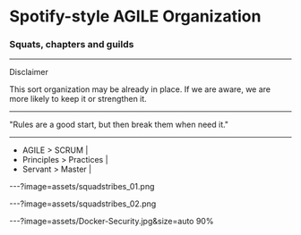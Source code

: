 # Spotify-style AGILE Organization
### Squats, chapters and guilds

---
Disclaimer

This sort organization may be already in place.
If we are aware, we are more likely to keep it or strengthen it.

---
"Rules are a good start, but then break them when need it."

---
- AGILE > SCRUM |
- Principles > Practices |
- Servant > Master |


---?image=assets/squadstribes_01.png
<!-- .slide: data-background-transition="none" -->
---?image=assets/squadstribes_02.png
<!-- .slide: data-background-transition="none" -->
---?image=assets/Docker-Security.jpg&size=auto 90%


<!--
Squat: small, cross-functional self organizing team
-->
